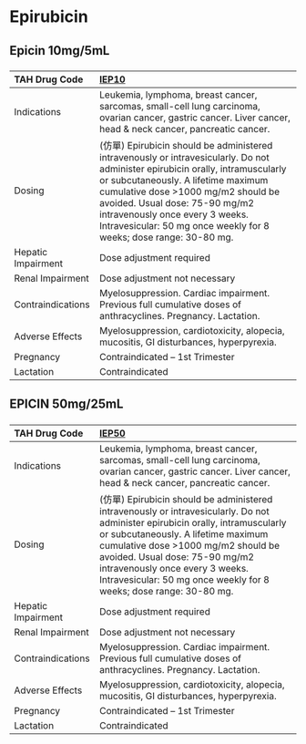 # Epirubicin

## Epicin 10mg/5mL

##### 

| TAH Drug Code      | [IEP10](https://www.tahsda.org.tw/drugs/hissearch.php?drug_code=IEP10)                                                                                                                                                                                                                                                                               |
|:-------------------|:-----------------------------------------------------------------------------------------------------------------------------------------------------------------------------------------------------------------------------------------------------------------------------------------------------------------------------------------------------|
| Indications        | Leukemia, lymphoma, breast cancer, sarcomas, small-cell lung carcinoma, ovarian cancer, gastric cancer. Liver cancer, head & neck cancer, pancreatic cancer.                                                                                                                                                                                         |
| Dosing             | (仿單) Epirubicin should be administered intravenously or intravesicularly. Do not administer epirubicin orally, intramuscularly or subcutaneously. A lifetime maximum cumulative dose >1000 mg/m2 should be avoided. Usual dose: 75-90 mg/m2 intravenously once every 3 weeks. Intravesicular: 50 mg once weekly for 8 weeks; dose range: 30-80 mg. |
| Hepatic Impairment | Dose adjustment required                                                                                                                                                                                                                                                                                                                             |
| Renal Impairment   | Dose adjustment not necessary                                                                                                                                                                                                                                                                                                                        |
| Contraindications  | Myelosuppression. Cardiac impairment. Previous full cumulative doses of anthracyclines. Pregnancy. Lactation.                                                                                                                                                                                                                                        |
| Adverse Effects    | Myelosuppression, cardiotoxicity, alopecia, mucositis, GI disturbances, hyperpyrexia.                                                                                                                                                                                                                                                                |
| Pregnancy          | Contraindicated – 1st Trimester                                                                                                                                                                                                                                                                                                                      |
| Lactation          | Contraindicated                                                                                                                                                                                                                                                                                                                                      |

## EPICIN 50mg/25mL

##### 

| TAH Drug Code      | [IEP50](https://www.tahsda.org.tw/drugs/hissearch.php?drug_code=IEP50)                                                                                                                                                                                                                                                                               |
|:-------------------|:-----------------------------------------------------------------------------------------------------------------------------------------------------------------------------------------------------------------------------------------------------------------------------------------------------------------------------------------------------|
| Indications        | Leukemia, lymphoma, breast cancer, sarcomas, small-cell lung carcinoma, ovarian cancer, gastric cancer. Liver cancer, head & neck cancer, pancreatic cancer.                                                                                                                                                                                         |
| Dosing             | (仿單) Epirubicin should be administered intravenously or intravesicularly. Do not administer epirubicin orally, intramuscularly or subcutaneously. A lifetime maximum cumulative dose >1000 mg/m2 should be avoided. Usual dose: 75-90 mg/m2 intravenously once every 3 weeks. Intravesicular: 50 mg once weekly for 8 weeks; dose range: 30-80 mg. |
| Hepatic Impairment | Dose adjustment required                                                                                                                                                                                                                                                                                                                             |
| Renal Impairment   | Dose adjustment not necessary                                                                                                                                                                                                                                                                                                                        |
| Contraindications  | Myelosuppression. Cardiac impairment. Previous full cumulative doses of anthracyclines. Pregnancy. Lactation.                                                                                                                                                                                                                                        |
| Adverse Effects    | Myelosuppression, cardiotoxicity, alopecia, mucositis, GI disturbances, hyperpyrexia.                                                                                                                                                                                                                                                                |
| Pregnancy          | Contraindicated – 1st Trimester                                                                                                                                                                                                                                                                                                                      |
| Lactation          | Contraindicated                                                                                                                                                                                                                                                                                                                                      |

